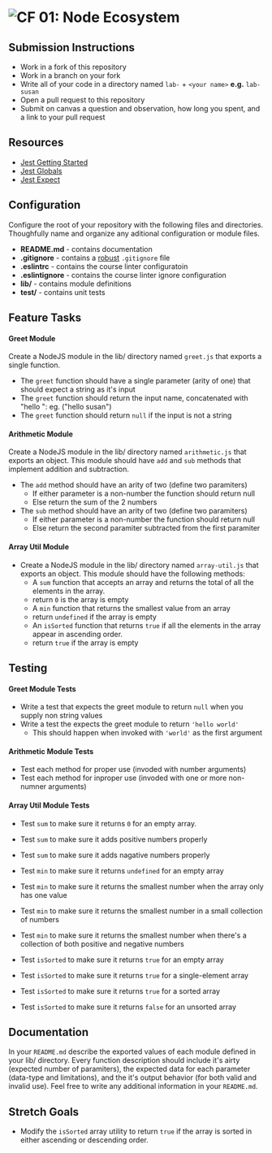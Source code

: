 ![CF](https://camo.githubusercontent.com/70edab54bba80edb7493cad3135e9606781cbb6b/687474703a2f2f692e696d6775722e636f6d2f377635415363382e706e67) 01: Node Ecosystem
===

## Submission Instructions
* Work in a fork of this repository
* Work in a branch on your fork
* Write all of your code in a directory named `lab-` + `<your name>` **e.g.** `lab-susan`
* Open a pull request to this repository
* Submit on canvas a question and observation, how long you spent, and a link to your pull request

## Resources  
* [Jest Getting Started](https://facebook.github.io/jest/docs/en/getting-started.html)
* [Jest Globals](https://facebook.github.io/jest/docs/en/api.html#content)
* [Jest Expect](https://facebook.github.io/jest/docs/en/expect.html#content)

## Configuration 
Configure the root of your repository with the following files and directories. Thoughfully name and organize any aditional configuration or module files.
* **README.md** - contains documentation
* **.gitignore** - contains a [robust](http://gitignore.io) `.gitignore` file 
* **.eslintrc** - contains the course linter configuratoin
* **.eslintignore** - contains the course linter ignore configuration
* **lib/** - contains module definitions
* **__test__/** - contains unit tests

## Feature Tasks
#### Greet Module
Create a NodeJS module in the lib/ directory named `greet.js` that exports a single function. 
* The `greet` function should have a single parameter (arity of one) that should expect a string as it's input
* The `greet` function should return the input name, concatenated with "hello ": eg. ("hello susan")
* The `greet` function should return `null` if the input is not a string

#### Arithmetic Module
Create a NodeJS module in the lib/ directory named `arithmetic.js` that exports an object. This module should have `add` and `sub` methods that implement addition and subtraction.  
* The `add` method should have an arity of two (define two paramiters)
  * If either parameter is a non-number the function should return null
  * Else return the sum of the 2 numbers
* The `sub` method should have an arity of two (define two paramiters)
  * If either parameter is a non-number the function should return null
  * Else return the second paramiter subtracted from the first paramiter
   
#### Array Util Module
* Create a NodeJS module in the lib/ directory named `array-util.js` that exports an object.
  This module should have the following methods:
  * A `sum` function that accepts an array and returns the total of all the elements in the array.
   * return `0` is the array is empty
  * A `min` function that returns the smallest value from an array
   * return `undefined` if the array is empty
  * An `isSorted` function that returns `true` if all the elements in the array appear in ascending order.
   * return `true` if the array is empty

## Testing  
#### Greet Module Tests
* Write a test that expects the greet module to return `null` when you supply non string values
* Write a test the expects the greet module to return `'hello world'`
  * This should happen when invoked with `'world'` as the first argument

#### Arithmetic Module Tests
* Test each method for proper use (invoded with number arguments)
* Test each method for inproper use (invoded with one or more non-numner arguments)

#### Array Util Module Tests
* Test `sum` to make sure it returns `0` for an empty array.
* Test `sum` to make sure it adds positive numbers properly
* Test `sum` to make sure it adds nagative numbers properly

* Test `min` to make sure it returns `undefined` for an empty array
* Test `min` to make sure it returns the smallest number when the array only has one value
* Test `min` to make sure it returns the smallest number in a small collection of numbers
* Test `min` to make sure it returns the smallest number when there's a collection of both positive and negative numbers

* Test `isSorted` to make sure it returns `true` for an empty array
* Test `isSorted` to make sure it returns `true` for a single-element array
* Test `isSorted` to make sure it returns `true` for a sorted array
* Test `isSorted` to make sure it returns `false` for an unsorted array

## Documentation  
In your `README.md` describe the exported values of each module defined in your lib/ directory.
Every function description should include it's airty (expected number of paramiters), the expected
data for each parameter (data-type and limitations), and the it's output behavior (for both valid
and invalid use). Feel free to write any additional information in your `README.md`.

## Stretch Goals
* Modify the `isSorted` array utility to return `true` if the array is sorted in either ascending or descending order.
